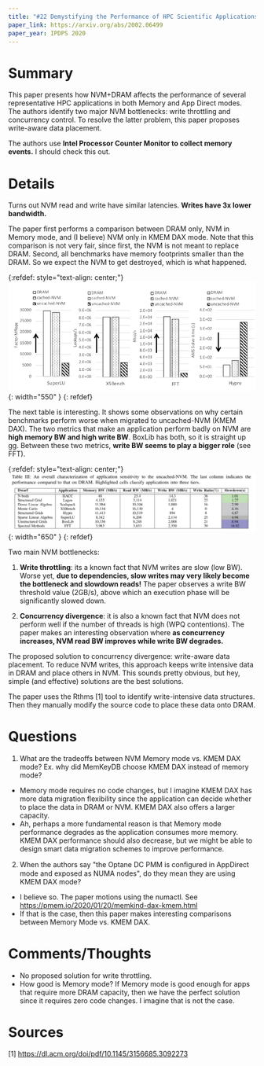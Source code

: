 ```yaml
---
title: "#22 Demystifying the Performance of HPC Scientific Applications on NVM-based Memory Systems"
paper_link: https://arxiv.org/abs/2002.06499
paper_year: IPDPS 2020
---
```


# Summary
This paper presents how NVM+DRAM affects the performance of several representative HPC applications in both Memory and App Direct modes.
The authors identify two major NVM bottlenecks: write throttling and concurrency control. To resolve the latter problem, this paper 
proposes write-aware data placement. 

The authors use **Intel Processor Counter Monitor to collect memory events.** I should check this out.

# Details
Turns out NVM read and write have similar latencies. **Writes have 3x lower bandwidth.**

The paper first performs a comparison between DRAM only, NVM in Memory mode, and (I believe) NVM only in KMEM DAX mode. 
Note that this comparison is not very fair, since first, the NVM is not meant to replace DRAM. Second, all benchmarks have memory
footprints smaller than the DRAM. So we expect the NVM to get destroyed, which is what happened.

{:refdef: style="text-align: center;"}
![](/assets/images/posts/nvm_hpc_ipdps2020/results.png){: width="550" }
{: refdef}

The next table is interesting. It shows some observations on why certain benchmarks perform worse when migrated to uncached-NVM (KMEM DAX).
The two metrics that make an application perform badly on NVM are **high memory BW and high write BW**. BoxLib has both, so it is straight up gg. 
Between these two metrics, **write BW seems to play a bigger role** (see FFT).

{:refdef: style="text-align: center;"}
![](/assets/images/posts/nvm_hpc_ipdps2020/table3.png){: width="650" }
{: refdef}

Two main NVM bottlenecks:

1. **Write throttling**: its a known fact that NVM writes are slow (low BW). Worse yet, **due to dependencies, slow writes may very likely 
become the bottleneck and slowdown reads!** The paper observes a write BW threshold value (2GB/s), above which an execution phase will
be significantly slowed down. 

2. **Concurrency divergence**: it is also a known fact that NVM does not perform well if the number of threads is high (WPQ contentions).
The paper makes an interesting observation where **as concurrency increases, NVM read BW improves while write BW degrades.**

The proposed solution to concurrency divergence: write-aware data placement. To reduce NVM writes, this approach keeps write
intensive data in DRAM and place others in NVM. This sounds pretty obvious, but hey, simple (and effective) solutions are the best solutions.

The paper uses the Rthms [1] tool to identify write-intensive data structures. Then they manually modify the source code to place these data 
onto DRAM. 


# Questions
1. What are the tradeoffs between NVM Memory mode vs. KMEM DAX mode? Ex. why did MemKeyDB choose KMEM DAX instead of memory mode?
- Memory mode requires no code changes, but I imagine KMEM DAX has more data migration flexibility since the application can decide
whether to place the data in DRAM or NVM. KMEM DAX also offers a larger capacity. 
- Ah, perhaps a more fundamental reason is that Memory mode performance degrades as the application consumes more memory. KMEM DAX
performance should also decrease, but we might be able to design smart data migration schemes to improve performance.
2. When the authors say "the Optane DC PMM is conﬁgured in AppDirect mode and exposed as NUMA nodes", do they mean they are using
KMEM DAX mode?
- I believe so. The paper motions using the numactl. See https://pmem.io/2020/01/20/memkind-dax-kmem.html
- If that is the case, then this paper makes interesting comparisons between Memory Mode vs. KMEM DAX.

# Comments/Thoughts
- No proposed solution for write throttling.
- How good is Memory mode? If Memory mode is good enough for apps that require more DRAM capacity, then we have the perfect solution
since it requires zero code changes. I imagine that is not the case. 

# Sources
[1] https://dl.acm.org/doi/pdf/10.1145/3156685.3092273

